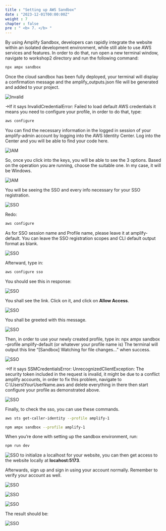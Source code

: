 ```yaml
---
title : "Setting up AWS Sandbox"
date : "2023-12-01T00:00:00Z"
weight : 7
chapter : false
pre : " <b> 7. </b> "
---
```


By using Amplify Sandbox, developers can rapidly integrate the website within an isolated development environment, while still able to use AWS services and features. In order to do that, run open a new terminal window, navigate to workshop2 directory and run the following command:

```bash
npx ampx sandbox
```

Once the cloud sandbox has been fully deployed, your terminal will display a confirmation message and the amplify_outputs.json file will be generated and added to your project.

![Invalid](/images/2/6-0-2.png?featherlight=false&width=90pc)

→If it says InvalidCredentialError: Failed to load default AWS credentials it means you need to configure your profile, in order to do that, type:

```bash
aws configure
```

You can find the necessary information in the logged in session of your amplify-admin account by logging into the AWS Identity Center. Log into the Center and you will be able to find your code here.

![IAM](/images/2/6-1.png?featherlight=false&width=90pc)

So, once you click into the keys, you will be able to see the 3 options. Based on the operation you are running, choose the suitable one. In my case, it will be Windows.

![IAM](/images/2/6-2.png?featherlight=false&width=90pc)

You will be seeing the SSO and every info necessary for your SSO registration.

![SSO](/images/2/6-3.png?featherlight=false&width=90pc)

Redo:

```bash
aws configure
```

As for SSO session name and Profile name, please leave it at amplify-default. You can leave the SSO registration scopes and CLI default output format as blank.

![SSO](/images/2/6-4.png?featherlight=false&width=90pc)


Afterward, type in:
```bash
aws configure sso
```

You should see this in response:

![SSO](/images/2/6-5.png?featherlight=false&width=90pc)

You shall see the link. Click on it, and click on **Allow Access**.

![SSO](/images/2/6-6.png?featherlight=false&width=90pc)

You shall be greeted with this message.

![SSO](/images/2/6-7.png?featherlight=false&width=90pc)

Then, in order to use your newly created profile, type in:
npx ampx sandbox –profile amplify-default (or whatever your profile name is)
The terminal will output this line “[Sandbox] Watching for file changes…” when success.

![SSO](/images/2/6-8.png?featherlight=false&width=90pc)

→If it says SSMCredentialsError: UnrecognizedClientException: The security token included in the request is invalid, it might be due to a conflict amplify accounts, in order to fix this problem, navigate to C:\Users\YourUserName\.aws and delete everything in there then start configure your profile as demonstrated above.

![SSO](/images/2/6-8-1.png?featherlight=false&width=90pc)

Finally, to check the sso, you can use these commands.

```bash
aws sts get-caller-identity --profile amplify-1
```

```bash
npm ampx sandbox --profile amplify-1
```

When you’re done with setting up the sandbox environment, run:

```bash
npm run dev
```
![SSO](/images/2/7-1.png?featherlight=false&width=90pc)
to initialize a localhost for your website, you can then get access to the website locally at **locahost:5173**.

Afterwards, sign up and sign in using your account normally. Remember to verify your account as well.

![SSO](/images/2/7-2.png?featherlight=false&width=90pc)

![SSO](/images/2/7-3.png?featherlight=false&width=90pc)

![SSO](/images/2/7-4.png?featherlight=false&width=90pc)

The result should be:

![SSO](/images/2/7-5.png?featherlight=false&width=90pc)